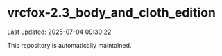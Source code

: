 # vrcfox-2.3_body_and_cloth_edition

Last updated: 2025-07-04 09:30:22

This repository is automatically maintained.
